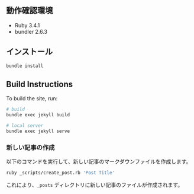 
## 動作確認環境

- Ruby 3.4.1
- bundler 2.6.3

## インストール

```sh
bundle install
```

## Build Instructions

To build the site, run:

```sh
# build
bundle exec jekyll build

# local server
bundle exec jekyll serve
```

### 新しい記事の作成

以下のコマンドを実行して、新しい記事のマークダウンファイルを作成します。

```sh
ruby _scripts/create_post.rb 'Post Title'
```

これにより、`_posts` ディレクトリに新しい記事のファイルが作成されます。
